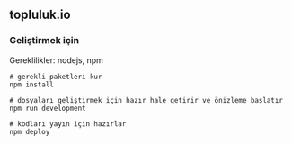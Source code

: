 ## topluluk.io

### Geliştirmek için

Gereklilikler: nodejs, npm

```
# gerekli paketleri kur
npm install

# dosyaları geliştirmek için hazır hale getirir ve önizleme başlatır
npm run development

# kodları yayın için hazırlar
npm deploy
```